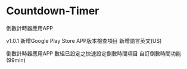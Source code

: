 # Countdown-Timer
倒數計時器應用APP

v1.0.1
新增Google Play Store APP版本檢查項目
新增語言英文(US)

倒數計時器應用APP
數組已設定之快速設定倒數時間項目
自訂倒數時間功能(99min)
